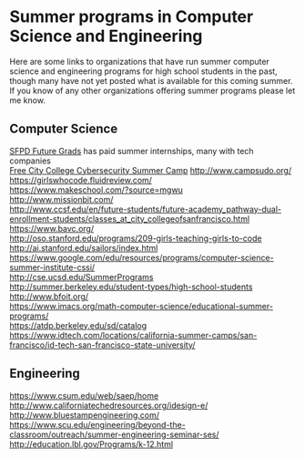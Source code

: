 Summer programs in Computer Science and Engineering
===================================================

Here are some links to organizations that have run summer computer science and engineering programs for high school students in the past, though many have not yet posted what is available for this coming summer. If you know of any other organizations offering summer programs please let me know.
 
Computer Science
-----------------
[SFPD Future Grads](http://sanfranciscopolice.org/YouthpRogram) has paid summer internships, many with tech companies   
[Free City College Cybersecurity Summer Camp](CCSF_Cybersecurity_Summer_Camp_Flyer.pdf)
http://www.campsudo.org/   
https://girlswhocode.fluidreview.com/   
https://www.makeschool.com/?source=mgwu   
http://www.missionbit.com/   
http://www.ccsf.edu/en/future-students/future-academy_pathway-dual-enrollment-students/classes_at_city_collegeofsanfrancisco.html   
https://www.bavc.org/   
http://oso.stanford.edu/programs/209-girls-teaching-girls-to-code   
http://ai.stanford.edu/sailors/index.html   
https://www.google.com/edu/resources/programs/computer-science-summer-institute-cssi/   
http://cse.ucsd.edu/SummerPrograms   
http://summer.berkeley.edu/student-types/high-school-students   
http://www.bfoit.org/   
https://www.imacs.org/math-computer-science/educational-summer-programs/   
https://atdp.berkeley.edu/sd/catalog   
https://www.idtech.com/locations/california-summer-camps/san-francisco/id-tech-san-francisco-state-university/   
 
Engineering
-----------
https://www.csum.edu/web/saep/home   
http://www.californiatechedresources.org/idesign-e/   
http://www.bluestampengineering.com/   
https://www.scu.edu/engineering/beyond-the-classroom/outreach/summer-engineering-seminar-ses/   
http://education.lbl.gov/Programs/k-12.html   
